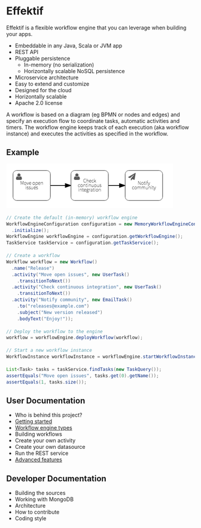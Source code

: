 # Effektif

Effektif is a flexible workflow engine that you can leverage when building your apps.  

* Embeddable in any Java, Scala or JVM app
* REST API
* Pluggable persistence
  * In-memory (no serialization)
  * Horizontally scalable NoSQL persistence
* Microservice architecture
* Easy to extend and customize
* Designed for the cloud
* Horizontally scalable
* Apache 2.0 license

A workflow is based on a diagram (eg BPMN or nodes and edges) and specify an execution flow to coordinate tasks, automatic activities and timers.  The workflow engine keeps track of each execution (aka workflow instance) and executes the activities as specified in the workflow.

## Example

![Example diagram](README-diagram.png?raw=true "Workflow diagram")

```java
// Create the default (in-memory) workflow engine
WorkflowEngineConfiguration configuration = new MemoryWorkflowEngineConfiguration()
  .initialize();
WorkflowEngine workflowEngine = configuration.getWorkflowEngine();
TaskService taskService = configuration.getTaskService();

// Create a workflow
Workflow workflow = new Workflow()
  .name("Release")
  .activity("Move open issues", new UserTask()
    .transitionToNext())
  .activity("Check continuous integration", new UserTask()
    .transitionToNext())
  .activity("Notify community", new EmailTask()
    .to("releases@example.com")
    .subject("New version released")
    .bodyText("Enjoy!"));

// Deploy the workflow to the engine
workflow = workflowEngine.deployWorkflow(workflow);

// Start a new workflow instance
WorkflowInstance workflowInstance = workflowEngine.startWorkflowInstance(workflow);

List<Task> tasks = taskService.findTasks(new TaskQuery());
assertEquals("Move open issues", tasks.get(0).getName());
assertEquals(1, tasks.size());
```

## User Documentation

* Who is behind this project?
* [Getting started](Getting-started)
* [Workflow engine types](Workflow-engine-types)
* Building workflows
* Create your own activity
* Create your own datasource
* Run the REST service
* [Advanced features](Advanced-features)

## Developer Documentation

* Building the sources
* Working with MongoDB
* Architecture
* How to contribute
* Coding style
